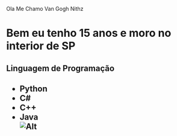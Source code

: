 Ola Me Chamo Van Gogh Nithz <h1>

Bem eu tenho 15 anos e moro no interior de SP <h2>
Linguagem de Programação <h2>
* Python  
* C#
* C++
* Java   
![Alt](https://github.githubassets.com/images/modules/profile/profile-first-repo-dark.svg)


